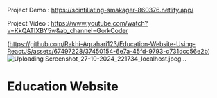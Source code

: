 Project Demo : https://scintillating-smakager-860376.netlify.app/  

Project Video : https://www.youtube.com/watch?v=KkQATIXBY5w&ab_channel=GorkCoder

(https://github.com/Rakhi-Agrahari123/Education-Website-Using-ReactJS/assets/67497228/37450154-6e7a-45fd-9793-c731dcc56e2b)
![Uploading Screenshot_27-10-2024_221734_localhost.jpeg…]()

# Education Website
